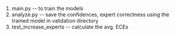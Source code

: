 1. main.py -- to train the models
2. analyze.py -- save the confidences, expert correctness using the trained model in validation directory
3. test\_increase\_experts -- calculate the avg. ECEs

<!-- 
# CIFAR 10 Conformal Results

- conformal_EXPERIMENT.ipynb: Notebook with the corresponding results for softmax and OvA.
- conformal_EXPERIMENT_ova.ipynb: Notebook with results for EXPERIMENT for OvA.
- conformal_EXPERIMENT_softmax.ipynb: Notebook with results for EXPERIMENT for Softmax. -->